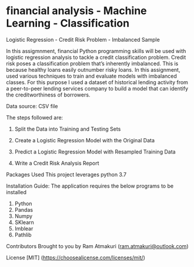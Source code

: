 # financial analysis - Machine Learning - Classification

Logistic Regression - Credit Risk Problem - Imbalanced Sample


In this assigmnment, financial Python programming skills will be used with logistic regression analysis to tackle a credit classification problem. Credit risk poses a classification problem that’s inherently imbalanced. This is because healthy loans easily outnumber risky loans. In this assignment, used various techniques to train and evaluate models with imbalanced classes. For this purpose I used a dataset of historical lending activity from a peer-to-peer lending services company to build a model that can identify the creditworthiness of borrowers.

Data source: CSV file

The steps followed are:

1. Split the Data into Training and Testing Sets

2. Create a Logistic Regression Model with the Original Data

3. Predict a Logistic Regression Model with Resampled Training Data

4. Write a Credit Risk Analysis Report

Packages Used This project leverages python 3.7

Installation Guide: The application requires the below programs to be installed 

1. Python 
2. Pandas 
3. Numpy
4. SKlearn
5. Imblear
6. Pathlib 

Contributors Brought to you by Ram Atmakuri (ram.atmakuri@outlook.com)

License [MIT] (https://choosealicense.com/licenses/mit/)

